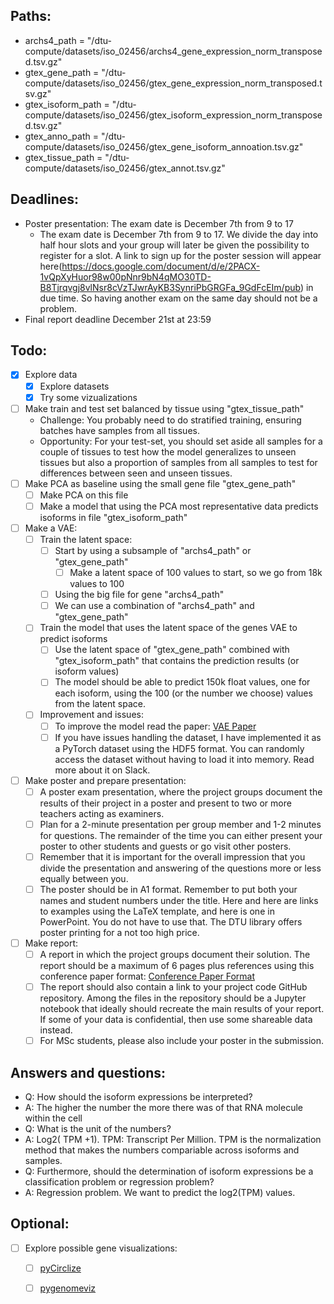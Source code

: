 ## Paths:
- archs4_path = "/dtu-compute/datasets/iso_02456/archs4_gene_expression_norm_transposed.tsv.gz"
- gtex_gene_path = "/dtu-compute/datasets/iso_02456/gtex_gene_expression_norm_transposed.tsv.gz"
- gtex_isoform_path = "/dtu-compute/datasets/iso_02456/gtex_isoform_expression_norm_transposed.tsv.gz"
- gtex_anno_path = "/dtu-compute/datasets/iso_02456/gtex_gene_isoform_annoation.tsv.gz"
- gtex_tissue_path = "/dtu-compute/datasets/iso_02456/gtex_annot.tsv.gz"

## Deadlines:
- Poster presentation: The exam date is December 7th from 9 to 17
    -  The exam date is December 7th from 9 to 17. We divide the day into half hour slots and your group will later be given the possibility to register for a slot. A link to sign up for the poster session will appear here(https://docs.google.com/document/d/e/2PACX-1vQpXyHuor98w00pNnr9bN4qMO30TD-B8Tjrqvgj8vlNsr8cVzTJwrAyKB3SynriPbGRGFa_9GdFcEIm/pub) in due time. So having another exam on the same day should not be a problem.
- Final report deadline December 21st at 23:59



## Todo:
- [x] Explore data
    - [x] Explore datasets
    - [x] Try some vizualizations
- [ ] Make train and test set balanced by tissue using "gtex_tissue_path"
    - Challenge: You probably need to do stratified training, ensuring batches have samples from all tissues.
    - Opportunity: For your test-set, you should set aside all samples for a couple of tissues to test how the model generalizes to unseen tissues but also a proportion of samples from all samples to test for differences between seen and unseen tissues.
- [ ] Make PCA as baseline using the small gene file "gtex_gene_path"
    - [ ] Make PCA on this file
    - [ ] Make a model that using the PCA most representative data predicts isoforms in file "gtex_isoform_path"
- [ ] Make a VAE:
    - [ ] Train the latent space:
        - [ ] Start by using a subsample of "archs4_path" or "gtex_gene_path"
            - [ ] Make a latent space of 100 values to start, so we go from 18k values to 100
        - [ ] Using the big file for gene "archs4_path"
        - [ ] We can use a combination of "archs4_path" and "gtex_gene_path"
    - [ ] Train the model that uses the latent space of the genes VAE to predict isoforms
        - [ ] Use the latent space of "gtex_gene_path" combined with "gtex_isoform_path" that contains the prediction results (or isoform values)
        - [ ] The model should be able to predict 150k float values, one for each isoform, using the 100 (or the number we choose) values from the latent space.
    - [ ] Improvement and issues:
        - [ ] To improve the model read the paper: [VAE Paper](https://arxiv.org/abs/1406.5298)
        - [ ] If you have issues handling the dataset, I have implemented it as a PyTorch dataset using the HDF5 format. You can randomly access the dataset without having to load it into memory. Read more about it on Slack.
- [ ] Make poster and prepare presentation:
    - [ ] A poster exam presentation, where the project groups document the results of their project in a poster and present to two or more teachers acting as examiners.
    - [ ] Plan for a 2-minute presentation per group member and 1-2 minutes for questions. The remainder of the time you can either present your poster to other students and guests or go visit other posters.
    - [ ] Remember that it is important for the overall impression that you divide the presentation and answering of the questions more or less equally between you.
    - [ ] The poster should be in A1 format. Remember to put both your names and student numbers under the title. Here and here are links to examples using the LaTeX template, and here is one in PowerPoint. You do not have to use that. The DTU library offers poster printing for a not too high price.
- [ ] Make report:
    - [ ] A report in which the project groups document their solution. The report should be a maximum of 6 pages plus references using this conference paper format: [Conference Paper Format](https://drive.google.com/file/d/0BxJRy96AHCJxaUEwOFhwUExmX00/view?resourcekey=0-RvwJqDVrZVijbkkifLWoYA)
    - [ ] The report should also contain a link to your project code GitHub repository. Among the files in the repository should be a Jupyter notebook that ideally should recreate the main results of your report. If some of your data is confidential, then use some shareable data instead.
    - [ ] For MSc students, please also include your poster in the submission.

## Answers and questions:
- Q: How should the isoform expressions be interpreted?
- A: The higher the number the more there was of that RNA molecule within the cell
- Q: What is the unit of the numbers?
- A: Log2( TPM +1). TPM: Transcript Per Million. TPM is the normalization method that makes the numbers compariable across isoforms and samples.
- Q: Furthermore, should the determination of isoform expressions be a classification problem or regression problem?
- A: Regression problem. We want to predict the log2(TPM) values.

## Optional:
- [ ] Explore possible gene visualizations:
    - [ ] [pyCirclize](https://github.com/moshi4/pyCirclize)
    - [ ] [pygenomeviz](https://pypi.org/project/pygenomeviz/)


